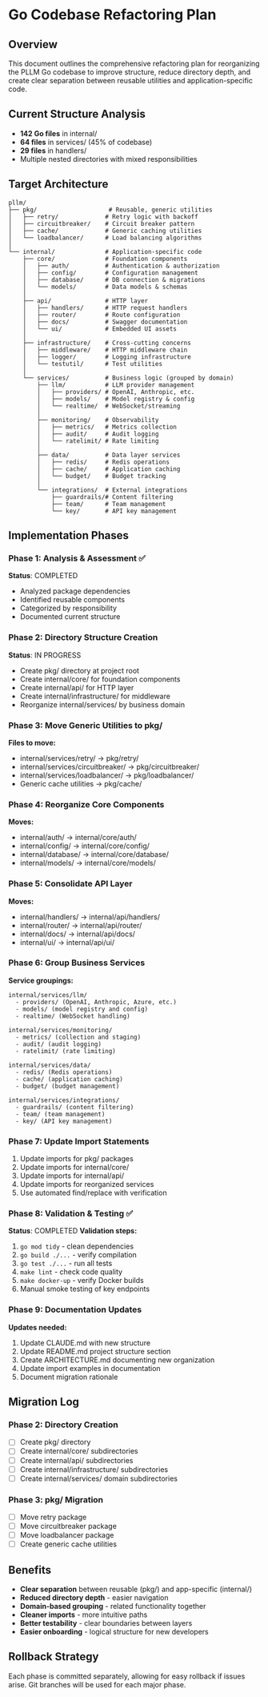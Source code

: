 # Go Codebase Refactoring Plan

## Overview
This document outlines the comprehensive refactoring plan for reorganizing the PLLM Go codebase to improve structure, reduce directory depth, and create clear separation between reusable utilities and application-specific code.

## Current Structure Analysis
- **142 Go files** in internal/
- **64 files** in services/ (45% of codebase)
- **29 files** in handlers/
- Multiple nested directories with mixed responsibilities

## Target Architecture

```
pllm/
├── pkg/                    # Reusable, generic utilities
│   ├── retry/             # Retry logic with backoff
│   ├── circuitbreaker/    # Circuit breaker pattern
│   ├── cache/             # Generic caching utilities
│   └── loadbalancer/      # Load balancing algorithms
│
└── internal/              # Application-specific code
    ├── core/              # Foundation components
    │   ├── auth/          # Authentication & authorization
    │   ├── config/        # Configuration management
    │   ├── database/      # DB connection & migrations
    │   └── models/        # Data models & schemas
    │
    ├── api/               # HTTP layer
    │   ├── handlers/      # HTTP request handlers
    │   ├── router/        # Route configuration
    │   ├── docs/          # Swagger documentation
    │   └── ui/            # Embedded UI assets
    │
    ├── infrastructure/    # Cross-cutting concerns
    │   ├── middleware/    # HTTP middleware chain
    │   ├── logger/        # Logging infrastructure
    │   └── testutil/      # Test utilities
    │
    └── services/          # Business logic (grouped by domain)
        ├── llm/           # LLM provider management
        │   ├── providers/ # OpenAI, Anthropic, etc.
        │   ├── models/    # Model registry & config
        │   └── realtime/  # WebSocket/streaming
        │
        ├── monitoring/    # Observability
        │   ├── metrics/   # Metrics collection
        │   ├── audit/     # Audit logging
        │   └── ratelimit/ # Rate limiting
        │
        ├── data/          # Data layer services
        │   ├── redis/     # Redis operations
        │   ├── cache/     # Application caching
        │   └── budget/    # Budget tracking
        │
        └── integrations/  # External integrations
            ├── guardrails/# Content filtering
            ├── team/      # Team management
            └── key/       # API key management
```

## Implementation Phases

### Phase 1: Analysis & Assessment ✅
**Status**: COMPLETED
- Analyzed package dependencies
- Identified reusable components
- Categorized by responsibility
- Documented current structure

### Phase 2: Directory Structure Creation
**Status**: IN PROGRESS
- Create pkg/ directory at project root
- Create internal/core/ for foundation components
- Create internal/api/ for HTTP layer
- Create internal/infrastructure/ for middleware
- Reorganize internal/services/ by business domain

### Phase 3: Move Generic Utilities to pkg/
**Files to move:**
- internal/services/retry/ → pkg/retry/
- internal/services/circuitbreaker/ → pkg/circuitbreaker/
- internal/services/loadbalancer/ → pkg/loadbalancer/
- Generic cache utilities → pkg/cache/

### Phase 4: Reorganize Core Components
**Moves:**
- internal/auth/ → internal/core/auth/
- internal/config/ → internal/core/config/
- internal/database/ → internal/core/database/
- internal/models/ → internal/core/models/

### Phase 5: Consolidate API Layer
**Moves:**
- internal/handlers/ → internal/api/handlers/
- internal/router/ → internal/api/router/
- internal/docs/ → internal/api/docs/
- internal/ui/ → internal/api/ui/

### Phase 6: Group Business Services
**Service groupings:**
```
internal/services/llm/
  - providers/ (OpenAI, Anthropic, Azure, etc.)
  - models/ (model registry and config)
  - realtime/ (WebSocket handling)

internal/services/monitoring/
  - metrics/ (collection and staging)
  - audit/ (audit logging)
  - ratelimit/ (rate limiting)

internal/services/data/
  - redis/ (Redis operations)
  - cache/ (application caching)
  - budget/ (budget management)

internal/services/integrations/
  - guardrails/ (content filtering)
  - team/ (team management)
  - key/ (API key management)
```

### Phase 7: Update Import Statements
1. Update imports for pkg/ packages
2. Update imports for internal/core/
3. Update imports for internal/api/
4. Update imports for reorganized services
5. Use automated find/replace with verification

### Phase 8: Validation & Testing ✅
**Status**: COMPLETED
**Validation steps:**
1. `go mod tidy` - clean dependencies
2. `go build ./...` - verify compilation
3. `go test ./...` - run all tests
4. `make lint` - check code quality
5. `make docker-up` - verify Docker builds
6. Manual smoke testing of key endpoints

### Phase 9: Documentation Updates
**Updates needed:**
1. Update CLAUDE.md with new structure
2. Update README.md project structure section
3. Create ARCHITECTURE.md documenting new organization
4. Update import examples in documentation
5. Document migration rationale

## Migration Log

### Phase 2: Directory Creation
- [ ] Create pkg/ directory
- [ ] Create internal/core/ subdirectories
- [ ] Create internal/api/ subdirectories
- [ ] Create internal/infrastructure/ subdirectories
- [ ] Create internal/services/ domain subdirectories

### Phase 3: pkg/ Migration
- [ ] Move retry package
- [ ] Move circuitbreaker package
- [ ] Move loadbalancer package
- [ ] Create generic cache utilities

## Benefits
- **Clear separation** between reusable (pkg/) and app-specific (internal/)
- **Reduced directory depth** - easier navigation
- **Domain-based grouping** - related functionality together
- **Cleaner imports** - more intuitive paths
- **Better testability** - clear boundaries between layers
- **Easier onboarding** - logical structure for new developers

## Rollback Strategy
Each phase is committed separately, allowing for easy rollback if issues arise. Git branches will be used for each major phase.